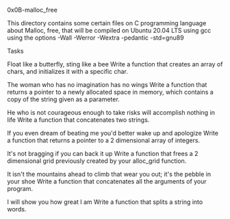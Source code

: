 0x0B-malloc_free

This directory contains some certain files on C programming language about Malloc, free, that will be compiled on Ubuntu 20.04 LTS using gcc using the options -Wall -Werror -Wextra -pedantic -std=gnu89

Tasks

Float like a butterfly, sting like a bee
Write a function that creates an array of chars, and initializes it with a specific char.

The woman who has no imagination has no wings
Write a function that returns a pointer to a newly allocated space in memory, which contains a copy of the string given as a parameter.

He who is not courageous enough to take risks will accomplish nothing in life
Write a function that concatenates two strings.

If you even dream of beating me you'd better wake up and apologize
Write a function that returns a pointer to a 2 dimensional array of integers.

It's not bragging if you can back it up
Write a function that frees a 2 dimensional grid previously created by your alloc_grid function.

It isn't the mountains ahead to climb that wear you out; it's the pebble in your shoe
Write a function that concatenates all the arguments of your program.

I will show you how great I am
Write a function that splits a string into words.
